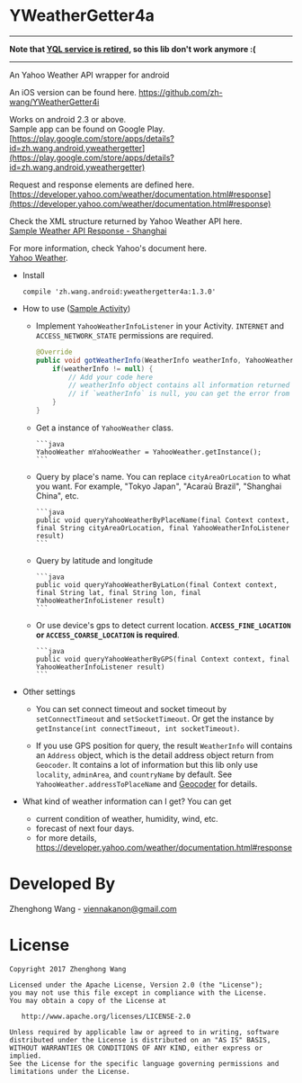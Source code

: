 YWeatherGetter4a
================

--------------

__Note that [YQL service is retired](https://developer.yahoo.com/yql/?guccounter=1), so this lib don't work anymore :(__

--------------

An Yahoo Weather API wrapper for android

An iOS version can be found here.
https://github.com/zh-wang/YWeatherGetter4i

Works on android 2.3 or above.  
Sample app can be found on Google Play.  
[https://play.google.com/store/apps/details?id=zh.wang.android.yweathergetter](https://play.google.com/store/apps/details?id=zh.wang.android.yweathergetter)

Request and response elements are defined here.  
[https://developer.yahoo.com/weather/documentation.html#response](https://developer.yahoo.com/weather/documentation.html#response)

Check the XML structure returned by Yahoo Weather API here.  
[Sample Weather API Response - Shanghai](https://query.yahooapis.com/v1/public/yql?q=select%20*%20from%20weather.forecast%20where%20woeid%20in%20(select%20woeid%20from%20geo.places(1)%20where%20text%3D%22Shanghai%22))

For more information, check Yahoo's document here.  
[Yahoo Weather](https://developer.yahoo.com/weather/).  

+ Install

  `compile 'zh.wang.android:yweathergetter4a:1.3.0'`

+ How to use ([Sample Activity](https://github.com/zh-wang/YWeatherGetter4a/blob/master/app/src/main/java/zh/wang/android/yweathergetter4a_demo/MainActivity.java))

   * Implement `YahooWeatherInfoListener` in your Activity. `INTERNET` and `ACCESS_NETWORK_STATE` permissions are required.

        ```java
        @Override
        public void gotWeatherInfo(WeatherInfo weatherInfo, YahooWeather.ErrorType errorType) {
            if(weatherInfo != null) {
                // Add your code here
                // weatherInfo object contains all information returned by Yahoo Weather API
                // if `weatherInfo` is null, you can get the error from `errorType`
            }
        }
        ```

  * Get a instance of `YahooWeather` class.

        ```java
        YahooWeather mYahooWeather = YahooWeather.getInstance();
        ```

  * Query by place's name. You can replace `cityAreaOrLocation` to what you want. For example, "Tokyo Japan", "Acaraù Brazil", "Shanghai China", etc.

        ```java
        public void queryYahooWeatherByPlaceName(final Context context, final String cityAreaOrLocation, final YahooWeatherInfoListener result)
        ```

  * Query by latitude and longitude

        ```java
        public void queryYahooWeatherByLatLon(final Context context, final String lat, final String lon, final YahooWeatherInfoListener result)
        ```

  * Or use device's gps to detect current location. __`ACCESS_FINE_LOCATION` or `ACCESS_COARSE_LOCATION` is required__.

        ```java
        public void queryYahooWeatherByGPS(final Context context, final YahooWeatherInfoListener result)
        ```

+ Other settings

  * You can set connect timeout and socket timeout by `setConnectTimeout` and `setSocketTimeout`. Or get the instance by `getInstance(int connectTimeout, int socketTimeout)`.

  * If you use GPS position for query, the result `WeatherInfo` will contains an `Address` object, which is the detail address object return from `Geocoder`. It contains a lot of information but this lib only use `locality`, `adminArea`, and `countryName` by default. See `YahooWeather.addressToPlaceName` and [Geocoder](http://developer.android.com/intl/ja/reference/android/location/Address.html) for details.

+ What kind of weather information can I get?
  You can get
  * current condition of weather, humidity, wind, etc.
  * forecast of next four days.
  * for more details, https://developer.yahoo.com/weather/documentation.html#response

Developed By
================
Zhenghong Wang - <viennakanon@gmail.com>

License
================
    Copyright 2017 Zhenghong Wang

    Licensed under the Apache License, Version 2.0 (the "License");
    you may not use this file except in compliance with the License.
    You may obtain a copy of the License at

       http://www.apache.org/licenses/LICENSE-2.0

    Unless required by applicable law or agreed to in writing, software
    distributed under the License is distributed on an "AS IS" BASIS,
    WITHOUT WARRANTIES OR CONDITIONS OF ANY KIND, either express or implied.
    See the License for the specific language governing permissions and
    limitations under the License.
